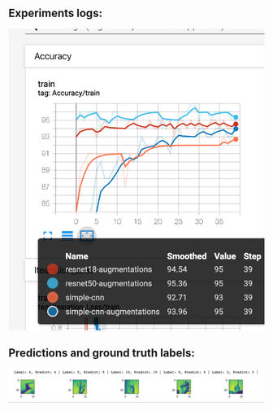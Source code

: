 ## Experiments logs:

![](images/Accuracy.png)


## Predictions and ground truth labels:
![](images/Examples.png)